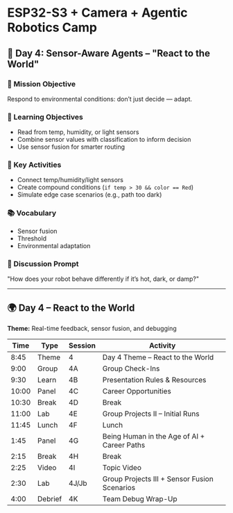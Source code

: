 # ESP32-S3 + Camera + Agentic Robotics Camp



## 🧭 Day 4: Sensor-Aware Agents – "React to the World"

### 🎯 Mission Objective

Respond to environmental conditions: don’t just decide — adapt.

### 🧠 Learning Objectives

* Read from temp, humidity, or light sensors
* Combine sensor values with classification to inform decision
* Use sensor fusion for smarter routing

### 🔧 Key Activities

* Connect temp/humidity/light sensors
* Create compound conditions (`if temp > 30 && color == Red`)
* Simulate edge case scenarios (e.g., path too dark)

### 📚 Vocabulary

* Sensor fusion
* Threshold
* Environmental adaptation

### 💬 Discussion Prompt

"How does your robot behave differently if it’s hot, dark, or damp?"

---

## 🌍 **Day 4 – React to the World**

**Theme:** Real-time feedback, sensor fusion, and debugging

| Time  | Type    | Session | Activity                                     |
| ----- | ------- | ------- | -------------------------------------------- |
| 8:45  | Theme   | 4       | Day 4 Theme – React to the World             |
| 9:00  | Group   | 4A      | Group Check-Ins                              |
| 9:30  | Learn   | 4B      | Presentation Rules & Resources               |
| 10:00 | Panel   | 4C      | Career Opportunities                         |
| 10:30 | Break   | 4D      | Break                                        |
| 11:00 | Lab     | 4E      | Group Projects II – Initial Runs             |
| 11:45 | Lunch   | 4F      | Lunch                                        |
| 1:45  | Panel   | 4G      | Being Human in the Age of AI + Career Paths  |
| 2:15  | Break   | 4H      | Break                                        |
| 2:25  | Video   | 4I      | Topic Video                                  |
| 2:30  | Lab     | 4J/Jb   | Group Projects III + Sensor Fusion Scenarios |
| 4:00  | Debrief | 4K      | Team Debug Wrap-Up                           |
